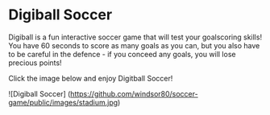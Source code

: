 # Digiball Soccer

Digiball is a fun interactive soccer game that will test your goalscoring skills! You have 60 seconds to score as many goals as you can, but you also have to be careful in the defence - if you conceed any goals, you will lose precious points!

Click the image below and enjoy Digitball Soccer!

![Digiball Soccer] (https://github.com/windsor80/soccer-game/public/images/stadium.jpg)
